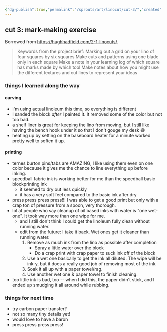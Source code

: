 ```yaml
---
{"dg-publish":true,"permalink":"/sprouts/art/linocut/cut-3/","created":"2025-01-07T15:59:33.801-06:00","updated":"2025-01-07T15:59:33.801-06:00"}
---
```



## cut 3: mark-making exercise

Borrowed from https://hughhadfield.com/2-1-linocuts/.

>Keywords from the project brief:
 Marking out a grid on your lino of four squares by six squares
 Make cuts and patterns using one blade only in each square
 Make a note in your learning log of which square has marks made by which tool
 Make notes about how you might use the different textures and cut lines to represent your ideas

### things I learned along the way

#### carving
- I'm using actual linoleum this time, so everything is different
- I sanded the block _after_ I painted it. It removed some of the color but not too bad.
- a shelf Iiner is great for keeping the lino from moving, but I still like having the bench hook under it so that I don't gouge my desk 😅
- heating up by setting on the baseboard heater for a minute worked pretty well to soften it up.
#### printing
- ternes burton pins/tabs are AMAZING, I like using them even on one color because it gives me the chance to line everything up before inking.
- speedball fabric ink is working better for me than the speedball basic blockprinting ink
	- it seemed to dry out less quickly 
	- it has a very soft feel compared to the basic ink after dry
- press press press press!!! I was able to get a good print but only with a crap ton of pressure from a spoon, very thorough. 
- lol at people who say cleanup of oil based inks with water is "one wet-one". It took way more than one wipe for me.
	- and I still don't think I could get the linoleum fully clean without running water.
	- edit from the future: I take it back. Wet ones get it cleaner than running water.
		1. Remove as much ink from the lino as possible after completion
			- Spray a little water over the block
			- Do a crap print with crap paper to suck ink off of the block
		2. Use a wet one basically to get the ink all diluted. The wipe will be ink-y, but it does a really good job of removing most of the ink.
		3. Soak it all up with a paper towel/rag.
		4. Use another wet one & paper towel to finish cleaning.
- too little ink is bad, too -- when I did this, the paper didn't stick, and I ended up smudging it all around while rubbing.

### things for next time
- try carbon paper transfer?
- not so many tiny details yet!
- would love to have a baron
- press press press press!